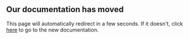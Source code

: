 <html>
<head>
<meta http-equiv="refresh" content="5;url=https://documentation.improbable.io/online-services/docs" />
<title>Page Moved</title>
</head>
<body>
<h2>Our documentation has moved</h2>
<p>This page will automatically redirect in a few seconds. If it doesn't, click <a href="https://documentation.improbable.io/online-services/docs">here</a> to go to the new documentation.</p>
</body>
</html>